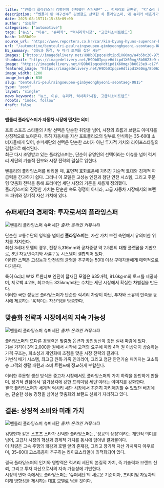 ```yaml
---
title: "“벤틀리 플라잉스퍼 김병현이 선택했던 슈퍼세단” .. 럭셔리의 끝판왕, ‘억’소리 절로 나는 슈퍼세단의 정체"
description: "“벤틀리 탄 야구선수” 김병현도 선택한 차 플라잉스퍼, 왜 슈퍼카 애호가가 사랑할까 ..."
date: 2025-08-15T11:15:33+09:00
author: "오승희"
categories: ["automotive"]
tags: ["뉴스", "이슈", "슈퍼카", "럭셔리카시장", "고급차소비트렌드"]
hash: 1d85b09e
source_url: "https://www.reportera.co.kr/car/kim-byung-hyuns-supercar-bentley/"
url: "/automotive/benteulri-peulraingseupeo-gimbyeonghyeoni-seontaeg-0815/"
h5_summary: "성능과 품격, 두 마리 토끼를 잡은 세단"
images: ["https://imagedelivery.net/H9Db0IpqceHdtipd1X60mg/a4b5bc20-975a-4cce-81fc-7082610caf00/public", "https://imagedelivery.net/H9Db0IpqceHdtipd1X60mg/8b0623e9-c17f-4eac-86ba-e1587bafa400/public", "https://imagedelivery.net/H9Db0IpqceHdtipd1X60mg/b9852426-1aa5-4d0b-8306-f345fff05000/public", "https://imagedelivery.net/H9Db0IpqceHdtipd1X60mg/6ac71927-0ff7-4954-eaaf-c8bed5dba500/public"]
thumbnail: "https://imagedelivery.net/H9Db0IpqceHdtipd1X60mg/8b0623e9-c17f-4eac-86ba-e1587bafa400/public"
image: "https://imagedelivery.net/H9Db0IpqceHdtipd1X60mg/8b0623e9-c17f-4eac-86ba-e1587bafa400/public"
featured_image: "https://imagedelivery.net/H9Db0IpqceHdtipd1X60mg/8b0623e9-c17f-4eac-86ba-e1587bafa400/public"
image_width: 1200
image_height: 630
slug: "benteulri-peulraingseupeo-gimbyeonghyeoni-seontaeg-0815"
type: "post"
layout: "single"
news_keywords: "뉴스, 이슈, 슈퍼카, 럭셔리카시장, 고급차소비트렌드"
robots: "index, follow"
draft: false
---
```


**벤틀리 플라잉스퍼가 자동차 시장에 던지는 의미**

프로 스포츠 스타들의 차량 선택은 단순한 취향을 넘어, 시장의 흐름과 브랜드 이미지를 상징적으로 보여준다. 특히 자동차를 자산 포트폴리오의 일부로 인식하는 35-60대 소비자들에게 있어, 슈퍼세단의 선택은 단순한 소비가 아닌 투자적 가치와 라이프스타일의 결합으로 해석된다.  
최근 다시 조명받고 있는 플라잉스퍼는, 단순히 유명인의 선택이라는 이슈를 넘어 럭셔리 세단의 기술적 진보와 시장 전략의 결실로 읽힌다.

벤틀리의 플라잉스퍼를 바라볼 때, 표면적 호화로움에 가려진 기술적 토대와 경제적 파급력을 간과하기 쉽다. 그러나 이 모델은 고성능 엔진과 첨단 안전 시스템, 그리고 주문형 맞춤화 전략을 통해 프리미엄 세단 시장의 기준을 새롭게 정의했다.  
플라잉스퍼의 진정한 가치는 단순한 속도 경쟁이 아니라, 고급 자동차 시장에서의 브랜드 파워와 장기적 자산 가치에 있다.

## 슈퍼세단의 경제학: 투자로서의 플라잉스퍼

![벤틀리 플라잉스퍼 슈퍼세단](https://imagedelivery.net/H9Db0IpqceHdtipd1X60mg/b9852426-1aa5-4d0b-8306-f345fff05000/public)
*출처: 온라인 커뮤니티*


단순한 교통수단의 영역을 넘어선 **플라잉스퍼**는, 자산 가치 보전 측면에서 유의미한 위치를 차지한다.  
최신 3세대 모델의 경우, 전장 5,316mm와 공차중량 약 2.5톤의 대형 플랫폼을 기반으로, 8단 자동변속기와 사륜구동 시스템이 결합되어 있다.  
이러한 스펙은 고성능과 안전성의 균형을 추구하는 50대 이상 구매자들에게 매력적으로 다가온다.

특히 6리터 W12 트윈터보 엔진이 탑재된 모델은 635마력, 81.6kg·m의 토크를 제공하며, 제로백 4.2초, 최고속도 325km/h라는 수치는 세단 시장에서 확실한 차별점을 만든다.  
이러한 극한 성능은 플라잉스퍼가 단순한 럭셔리 차량이 아닌, 투자와 소유의 만족을 동시에 제공하는 ‘움직이는 자산’임을 방증한다.

## 맞춤화 전략과 시장에서의 지속 가능성

![벤틀리 플라잉스퍼 슈퍼세단](https://imagedelivery.net/H9Db0IpqceHdtipd1X60mg/a4b5bc20-975a-4cce-81fc-7082610caf00/public)
*출처: 온라인 커뮤니티*


플라잉스퍼의 또다른 경쟁력은 맞춤형 옵션과 장인정신이 깃든 실내 마감에 있다.  
기본 가격이 3억 2,000만 원에서 시작해 고객의 요구에 따라 4억 원 이상까지 상승하는 가격 구조는, 희소성과 개인화에 초점을 맞춘 시장 전략의 결과다.  
가변식 배기 시스템, 최고급 원목·가죽 인테리어, 그리고 첨단 안전기술 패키지는 고소득층 고객의 생활 패턴과 소비 트렌드에 정교하게 부합한다.

이러한 주문형 생산 방식은 중고차 시장에서도 플라잉스퍼의 가치 하락을 완만하게 만들며, 장기적 관점에서 ‘감가상각에 강한 프리미엄 세단’이라는 이미지를 강화한다.  
결국 플라잉스퍼가 세계적 럭셔리 세단 시장에서 꾸준히 자리매김할 수 있었던 배경에는, 단순한 성능 경쟁을 넘어선 맞춤화와 브랜드 신뢰가 자리하고 있다.

## 결론: 상징적 소비와 미래 가치

![벤틀리 플라잉스퍼 슈퍼세단](https://imagedelivery.net/H9Db0IpqceHdtipd1X60mg/6ac71927-0ff7-4954-eaaf-c8bed5dba500/public)
*출처: 온라인 커뮤니티*


김병현과 같은 스포츠 스타가 선택한 플라잉스퍼는, ‘성공의 상징’이라는 개인적 의미를 넘어, 고급차 시장의 혁신과 경제적 가치를 동시에 담아낸 결과물이다.  
이 차량은 고속 주행의 쾌감과 호텔 앞의 존재감, 그리고 장기적 자산 가치까지 아우르며, 35-60대 고소득층이 추구하는 라이프스타일에 최적화되어 있다.

결국 플라잉스퍼의 인기와 영향력은 럭셔리 세단의 본질적 가치, 즉 기술력과 브랜드 신뢰, 그리고 투자 자산으로서의 지속 가능성에 기반한다.  
시장의 변화 속에서도 플라잉스퍼는 ‘슈퍼세단’의 새로운 기준이자, 프리미엄 자동차의 미래 방향성을 제시하는 대표 모델로 남을 것이다.
